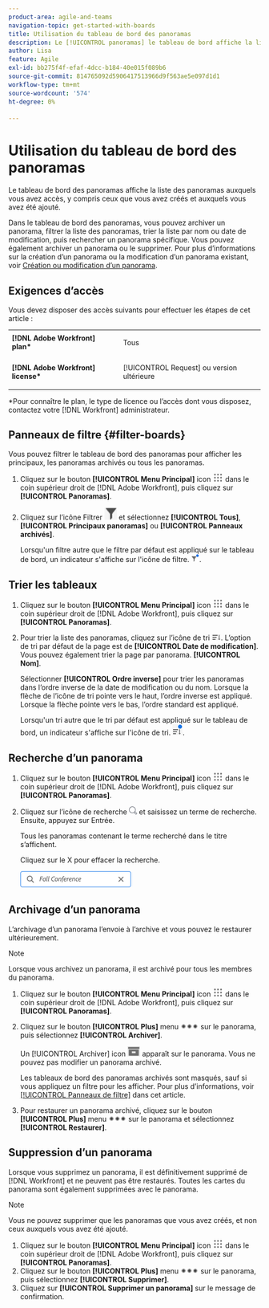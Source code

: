 ```yaml
---
product-area: agile-and-teams
navigation-topic: get-started-with-boards
title: Utilisation du tableau de bord des panoramas
description: Le [!UICONTROL panoramas] le tableau de bord affiche la liste des panoramas auxquels vous avez accès, y compris ceux que vous avez créés et auxquels vous avez été ajouté.
author: Lisa
feature: Agile
exl-id: bb275f4f-efaf-4dcc-b184-40e015f089b6
source-git-commit: 814765092d5906417513966d9f563ae5e097d1d1
workflow-type: tm+mt
source-wordcount: '574'
ht-degree: 0%

---
```


# Utilisation du tableau de bord des panoramas

Le tableau de bord des panoramas affiche la liste des panoramas auxquels vous avez accès, y compris ceux que vous avez créés et auxquels vous avez été ajouté.

Dans le tableau de bord des panoramas, vous pouvez archiver un panorama, filtrer la liste des panoramas, trier la liste par nom ou date de modification, puis rechercher un panorama spécifique. Vous pouvez également archiver un panorama ou le supprimer. Pour plus d’informations sur la création d’un panorama ou la modification d’un panorama existant, voir [Création ou modification d’un panorama](../../agile/get-started-with-boards/create-edit-board.md).

## Exigences d’accès

Vous devez disposer des accès suivants pour effectuer les étapes de cet article :

<table style="table-layout:auto"> 
 <col> 
 <col> 
 <tbody> 
  <tr> 
   <td role="rowheader"><strong>[!DNL Adobe Workfront] plan*</strong></td> 
   <td> <p>Tous</p> </td> 
  </tr> 
  <tr> 
   <td role="rowheader"><strong>[!DNL Adobe Workfront] license*</strong></td> 
   <td> <p>[!UICONTROL Request] ou version ultérieure</p> </td> 
  </tr> 
 </tbody> 
</table>

&#42;Pour connaître le plan, le type de licence ou l’accès dont vous disposez, contactez votre [!DNL Workfront] administrateur.

## Panneaux de filtre {#filter-boards}

Vous pouvez filtrer le tableau de bord des panoramas pour afficher les principaux, les panoramas archivés ou tous les panoramas.

1. Cliquez sur le bouton **[!UICONTROL Menu Principal]** icon ![](assets/main-menu-icon.png) dans le coin supérieur droit de [!DNL Adobe Workfront], puis cliquez sur **[!UICONTROL Panoramas]**.
1. Cliquez sur l’icône Filtrer ![Filtrer](assets/filter-icon-spectrum-25x25.png) et sélectionnez **[!UICONTROL Tous]**, **[!UICONTROL Principaux panoramas]** ou **[!UICONTROL Panneaux archivés]**.

   Lorsqu&#39;un filtre autre que le filtre par défaut est appliqué sur le tableau de bord, un indicateur s&#39;affiche sur l&#39;icône de filtre. ![[!UICONTROL Filtre appliqué à] tableau de bord](assets/boards-filterapplied-30x30.png).

## Trier les tableaux

1. Cliquez sur le bouton **[!UICONTROL Menu Principal]** icon ![](assets/main-menu-icon.png) dans le coin supérieur droit de [!DNL Adobe Workfront], puis cliquez sur **[!UICONTROL Panoramas]**.
1. Pour trier la liste des panoramas, cliquez sur l’icône de tri ![Icône Tri](assets/sort-boards-icon.png). L’option de tri par défaut de la page est de **[!UICONTROL Date de modification]**. Vous pouvez également trier la page par panorama. **[!UICONTROL Nom]**.

   Sélectionner **[!UICONTROL Ordre inverse]** pour trier les panoramas dans l’ordre inverse de la date de modification ou du nom. Lorsque la flèche de l’icône de tri pointe vers le haut, l’ordre inverse est appliqué. Lorsque la flèche pointe vers le bas, l’ordre standard est appliqué.

   Lorsqu&#39;un tri autre que le tri par défaut est appliqué sur le tableau de bord, un indicateur s&#39;affiche sur l&#39;icône de tri. ![Tri appliqué](assets/sort-applied-boards.png).

## Recherche d’un panorama

1. Cliquez sur le bouton **[!UICONTROL Menu Principal]** icon ![](assets/main-menu-icon.png) dans le coin supérieur droit de [!DNL Adobe Workfront], puis cliquez sur **[!UICONTROL Panoramas]**.
1. Cliquez sur l’icône de recherche ![Icône Rechercher](assets/search-icon.png) et saisissez un terme de recherche. Ensuite, appuyez sur Entrée.

   Tous les panoramas contenant le terme recherché dans le titre s’affichent.

   Cliquez sur le X pour effacer la recherche.

   ![Recherche de panoramas dans le tableau de bord](assets/boards-searchbox.png)

## Archivage d’un panorama

L’archivage d’un panorama l’envoie à l’archive et vous pouvez le restaurer ultérieurement.

>[!NOTE]
>
>Lorsque vous archivez un panorama, il est archivé pour tous les membres du panorama.

1. Cliquez sur le bouton **[!UICONTROL Menu Principal]** icon ![](assets/main-menu-icon.png) dans le coin supérieur droit de [!DNL Adobe Workfront], puis cliquez sur **[!UICONTROL Panoramas]**.
1. Cliquez sur le bouton **[!UICONTROL Plus]** menu ![Plus de menu](assets/more-icon-spectrum.png) sur le panorama, puis sélectionnez **[!UICONTROL Archiver]**.

   Un [!UICONTROL Archiver] icon ![Archiver](assets/archive-icon-spectrum-25x20.png) apparaît sur le panorama. Vous ne pouvez pas modifier un panorama archivé.

   Les tableaux de bord des panoramas archivés sont masqués, sauf si vous appliquez un filtre pour les afficher. Pour plus d’informations, voir [[!UICONTROL Panneaux de filtre]](#filter-boards) dans cet article.

1. Pour restaurer un panorama archivé, cliquez sur le bouton **[!UICONTROL Plus]** menu ![Icône Plus de menu](assets/more-icon-spectrum.png) sur le panorama et sélectionnez **[!UICONTROL Restaurer]**.

## Suppression d’un panorama

Lorsque vous supprimez un panorama, il est définitivement supprimé de [!DNL Workfront] et ne peuvent pas être restaurés. Toutes les cartes du panorama sont également supprimées avec le panorama.

>[!NOTE]
>
>Vous ne pouvez supprimer que les panoramas que vous avez créés, et non ceux auxquels vous avez été ajouté.

1. Cliquez sur le bouton **[!UICONTROL Menu Principal]** icon ![](assets/main-menu-icon.png) dans le coin supérieur droit de [!DNL Adobe Workfront], puis cliquez sur **[!UICONTROL Panoramas]**.
1. Cliquez sur le bouton **[!UICONTROL Plus]** menu ![[!UICONTROL Plus de menu]](assets/more-icon-spectrum.png) sur le panorama, puis sélectionnez **[!UICONTROL Supprimer]**.
1. Cliquez sur **[!UICONTROL Supprimer un panorama]** sur le message de confirmation.
